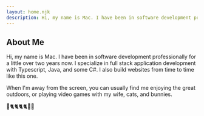 ```yaml
---
layout: home.njk
description: Hi, my name is Mac. I have been in software development professionally for a little over two years now. I specialize in full stack application development with Typescript, Java, and some C#. I also build websites from time to time like this one.
---
```


## About Me

Hi, my name is Mac. I have been in software development professionally for a little over two years now. I specialize in full stack application development with Typescript, Java, and some C#. I also build websites from time to time like this one.

When I'm away from the screen, you can usually find me enjoying the great outdoors, or playing video games with my wife, cats, and bunnies.

👫🐈🐈🐈🐈🐇🐇
